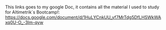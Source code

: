 This links goes to my google Doc, it contains all the material I used to study for Altimetrik´s Bootcamp!: https://docs.google.com/document/d/1HuLYCnkUU_yf7MrTdg5DfLHSWkWAxq0U-O_-3lm-qyw

